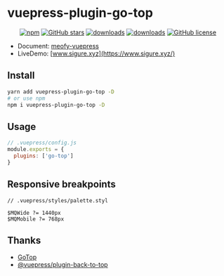 # vuepress-plugin-go-top

<p align="center">
   <a href="https://www.npmjs.com/package/vuepress-plugin-go-top" target="_blank"><img alt="npm" src="https://img.shields.io/npm/v/vuepress-plugin-go-top.svg"></a>
   <a href="https://github.com/moefyit/vuepress-plugin-go-top/stargazers" target="_blank"><img alt="GitHub stars" src="https://img.shields.io/github/stars/moefyit/vuepress-plugin-go-top"></a>
   <a href="https://www.npmjs.com/package/vuepress-plugin-go-top" target="_blank"><img alt="downloads" src="https://img.shields.io/npm/dt/vuepress-plugin-go-top.svg"></a>
   <a href="https://www.npmjs.com/package/vuepress-plugin-go-top" target="_blank"><img alt="downloads" src="https://img.shields.io/npm/dm/vuepress-plugin-go-top.svg"></a>
   <a href="https://github.com/moefyit/vuepress-plugin-go-top/blob/master/LICENSE" target="_blank"><img alt="GitHub license" src="https://img.shields.io/github/license/moefyit/vuepress-plugin-go-top"></a>
</p>

- Document: [meofy-vuepress](https://moefyit.github.io/meofy-vuepress/)
- LiveDemo: [www.sigure.xyz](https://www.sigure.xyz/)

## Install

``` bash
yarn add vuepress-plugin-go-top -D
# or use npm
npm i vuepress-plugin-go-top -D
```

## Usage

``` javascript
// .vuepress/config.js
module.exports = {
  plugins: ['go-top']
}
```

## Responsive breakpoints

``` stylus
// .vuepress/styles/palette.styl

$MQWide ?= 1440px
$MQMobile ?= 768px
```

## Thanks

- [GoTop](https://github.com/MisakaTAT/GoTop)
- [@vuepress/plugin-back-to-top](https://github.com/vuejs/vuepress/blob/master/packages/%40vuepress/plugin-back-to-top/BackToTop.vue)
